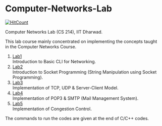 # Computer-Networks-Lab
[![HitCount](http://hits.dwyl.com/rishitsaiya/Computer-Networks-Lab.svg)](http://hits.dwyl.com/rishitsaiya/Computer-Networks-Lab)

Computer Networks Lab (CS 214), IIT Dharwad.

This lab course mainly concentrated on implementing the concepts taught in the Computer Networks Course.

1. [Lab1](https://github.com/rishitsaiya/Computer-Networks-Lab/tree/master/Lab-1) </br>
    Introduction to Basic CLI for Networking.
2. [Lab2](https://github.com/rishitsaiya/Computer-Networks-Lab/tree/master/Lab-2) </br>
    Introduction to Socket Programming (String Manipulation using Socket Programming).
3. [Lab3](https://github.com/rishitsaiya/Computer-Networks-Lab/tree/master/Lab-3) </br>
    Implementation of TCP, UDP & Server-Client Model.
4. [Lab4](https://github.com/rishitsaiya/Computer-Networks-Lab/tree/master/Lab-4) </br>
    Implementation of POP3 & SMTP (Mail Management System).
5. [Lab5](https://github.com/rishitsaiya/Computer-Networks-Lab/tree/master/Lab-5) </br>
    Implementation of Congestion Control.

The commands to run the codes are given at the end of C/C++ codes.

